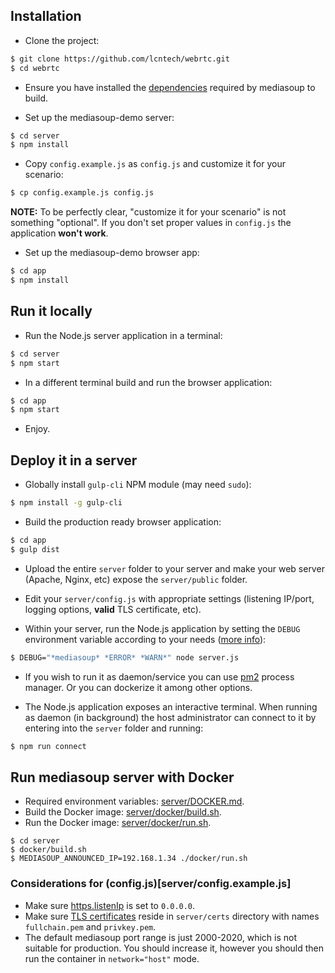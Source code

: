 ## Installation

- Clone the project:

```bash
$ git clone https://github.com/lcntech/webrtc.git
$ cd webrtc
```

- Ensure you have installed the [dependencies](https://mediasoup.org/documentation/v3/mediasoup/installation/#requirements) required by mediasoup to build.

- Set up the mediasoup-demo server:

```bash
$ cd server
$ npm install
```

- Copy `config.example.js` as `config.js` and customize it for your scenario:

```bash
$ cp config.example.js config.js
```

**NOTE:** To be perfectly clear, "customize it for your scenario" is not something "optional". If you don't set proper values in `config.js` the application **won't work**.

- Set up the mediasoup-demo browser app:

```bash
$ cd app
$ npm install
```

## Run it locally

- Run the Node.js server application in a terminal:

```bash
$ cd server
$ npm start
```

- In a different terminal build and run the browser application:

```bash
$ cd app
$ npm start
```

- Enjoy.

## Deploy it in a server

- Globally install `gulp-cli` NPM module (may need `sudo`):

```bash
$ npm install -g gulp-cli
```

- Build the production ready browser application:

```bash
$ cd app
$ gulp dist
```

- Upload the entire `server` folder to your server and make your web server (Apache, Nginx, etc) expose the `server/public` folder.

- Edit your `server/config.js` with appropriate settings (listening IP/port, logging options, **valid** TLS certificate, etc).

- Within your server, run the Node.js application by setting the `DEBUG` environment variable according to your needs ([more info](https://mediasoup.org/documentation/v3/mediasoup/debugging/)):

```bash
$ DEBUG="*mediasoup* *ERROR* *WARN*" node server.js
```

- If you wish to run it as daemon/service you can use [pm2](https://www.npmjs.com/package/pm2) process manager. Or you can dockerize it among other options.

- The Node.js application exposes an interactive terminal. When running as daemon (in background) the host administrator can connect to it by entering into the `server` folder and running:

```bash
$ npm run connect
```

## Run mediasoup server with Docker

- Required environment variables: [server/DOCKER.md](server/DOCKER.md).
- Build the Docker image: [server/docker/build.sh](server/docker/build.sh).
- Run the Docker image: [server/docker/run.sh](server/docker/run.sh).

```
$ cd server
$ docker/build.sh
$ MEDIASOUP_ANNOUNCED_IP=192.168.1.34 ./docker/run.sh
```

### Considerations for (config.js)[server/config.example.js]

- Make sure [https.listenIp](server/config.example.js#L20) is set to `0.0.0.0`.
- Make sure [TLS certificates](server/config.example.js#L24) reside in `server/certs` directory with names `fullchain.pem` and `privkey.pem`.
- The default mediasoup port range is just 2000-2020, which is not suitable for production. You should increase it, however you should then run the container in `network="host"` mode.
